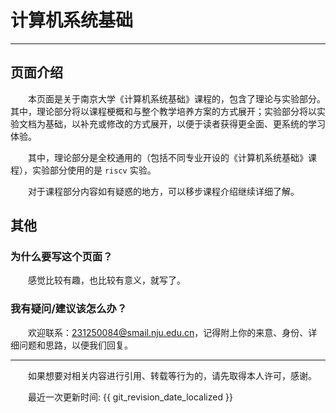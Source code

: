 
<style>p { text-indent: 2em; }</style>


# 计算机系统基础

---

## 页面介绍

本页面是关于南京大学《计算机系统基础》课程的，包含了理论与实验部分。其中，理论部分将以课程梗概和与整个教学培养方案的方式展开；实验部分将以实验文档为基础，以补充或修改的方式展开，以便于读者获得更全面、更系统的学习体验。

其中，理论部分是全校通用的（包括不同专业开设的《计算机系统基础》课程），实验部分使用的是 `riscv` 实验。

对于课程部分内容如有疑惑的地方，可以移步课程介绍继续详细了解。

## 其他

### 为什么要写这个页面？

感觉比较有趣，也比较有意义，就写了。

### 我有疑问/建议该怎么办？

欢迎联系：<email>231250084@smail.nju.edu.cn</email>，记得附上你的来意、身份、详细问题和思路，以便我们回复。

---

如果想要对相关内容进行引用、转载等行为的，请先取得本人许可，感谢。

最近一次更新时间: {{ git_revision_date_localized }}
